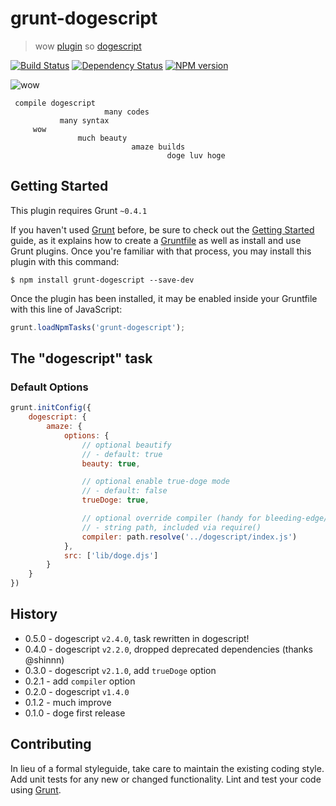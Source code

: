 # grunt-dogescript

>  wow [plugin](http://gruntjs.com/) so [dogescript](https://github.com/remixz/dogescript)

[![Build Status](https://secure.travis-ci.org/Bartvds/grunt-dogescript.svg?branch=master)](http://travis-ci.org/Bartvds/grunt-dogescript) [![Dependency Status](https://gemnasium.com/Bartvds/grunt-dogescript.svg)](https://gemnasium.com/Bartvds/grunt-dogescript) [![NPM version](https://badge.fury.io/js/grunt-dogescript.svg)](http://badge.fury.io/js/grunt-dogescript)

![wow](https://raw.github.com/Bartvds/grunt-dogescript/master/media/doge-01.jpg)

     compile dogescript  
                         many codes 
               many syntax
         wow 
                   much beauty
                               amaze builds
                                       doge luv hoge         

## Getting Started
This plugin requires Grunt `~0.4.1`

If you haven't used [Grunt](http://gruntjs.com/) before, be sure to check out the [Getting Started](http://gruntjs.com/getting-started) guide, as it explains how to create a [Gruntfile](http://gruntjs.com/sample-gruntfile) as well as install and use Grunt plugins. Once you're familiar with that process, you may install this plugin with this command:

```shell
$ npm install grunt-dogescript --save-dev
```

Once the plugin has been installed, it may be enabled inside your Gruntfile with this line of JavaScript:

```js
grunt.loadNpmTasks('grunt-dogescript');
```

## The "dogescript" task       

### Default Options

```js
grunt.initConfig({
	dogescript: {
		amaze: {
			options: {
				// optional beautify
				// - default: true
				beauty: true,

				// optional enable true-doge mode
				// - default: false
				trueDoge: true,

				// optional override compiler (handy for bleeding-edge/local editing)
				// - string path, included via require() 
				compiler: path.resolve('../dogescript/index.js')
			},
			src: ['lib/doge.djs']
		}
	}
})
```

## History

* 0.5.0 - dogescript `v2.4.0`, task rewritten in dogescript!
* 0.4.0 - dogescript `v2.2.0`, dropped deprecated dependencies (thanks @shinnn)
* 0.3.0 - dogescript `v2.1.0`, add `trueDoge` option
* 0.2.1 - add `compiler` option
* 0.2.0 - dogescript `v1.4.0`
* 0.1.2 - much improve
* 0.1.0 - doge first release


## Contributing
In lieu of a formal styleguide, take care to maintain the existing coding style. Add unit tests for any new or changed functionality. Lint and test your code using [Grunt](http://gruntjs.com/).
